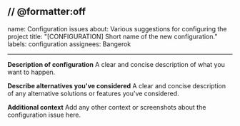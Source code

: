 // @formatter:off
---
name: Configuration issues
about: Various suggestions for configuring the project
title: "[CONFIGURATION] Short name of the new configuration."
labels: configuration
assignees: Bangerok

---

**Description of configuration**
A clear and concise description of what you want to happen.

**Describe alternatives you've considered**
A clear and concise description of any alternative solutions or features you've considered.

**Additional context**
Add any other context or screenshots about the configuration issue here.
